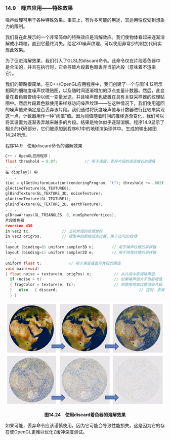 ### 14.9　噪声应用——特殊效果

噪声纹理可用于各种特殊效果。事实上，有许多可能的用途，其适用性仅受到想象力的限制。

我们将在此展示的一个非常简单的特殊效应是溶解效应。我们使物体看起来逐渐溶解成小颗粒，直到它最终消失。给定3D噪声纹理，可以使用非常少的附加代码实现此效果。

为了促进溶解效果，我们引入了GLSL的discard命令。此命令仅在片段着色器中是合法的，并且在执行时，它会导致片段着色器丢弃当前片段（意味着不渲染它）。

我们的策略很简单。在C++/OpenGL应用程序中，我们创建了一个与图14.12所示相同的细粒度噪声纹理贴图，以及随时间逐渐增加的浮点变量计数器。然后，此变量在着色器管线中以统一变量发送，并且噪声图也放置在具有关联采样器的纹理贴图中。然后片段着色器使用采样器访问噪声纹理——在这种情况下，我们使用返回的噪声值来确定是否丢弃该片段。我们通过将灰度噪声值与计数器进行比较来实现这一点，计数器用作一种“阈值”值。因为阈值随着时间的推移逐渐变化，我们可以将其设置为逐渐丢弃越来越多的片段。结果是物体似乎逐渐溶解。程序14.9显示了相关的代码部分，它们被添加到程序6.1中的地球渲染球体中。生成的输出如图14.24所示。

程序14.9　使用discard命令的溶解效果

```c
C++ / OpenGL应用程序：
float threshold = 0.0f;            // 用于保留、丢弃片段的逐渐增长的阈值
. . .
在 display() 中
. . .
tLoc = glGetUniformLocation(renderingProgram, "t"); threshold += .002f; glUniform1f(tLoc, threshold); . . .
glActiveTexture(GL_TEXTURE0);
glBindTexture(GL_TEXTURE_3D, noiseTexture);
glActiveTexture(GL_TEXTURE1);
glBindTexture(GL_TEXTURE_2D, earthTexture);
. . .
glDrawArrays(GL_TRIANGLES, 0, numSphereVertices);
片段着色器
#version 430
in vec2 tc;              // 当前片段的纹理坐标
in vec3 origPos;         // 模型中的原始顶点位置，用于访问3D纹理
. . .
layout (binding=0) uniform sampler3D n;        // 用于噪声纹理的采样器
layout (binding=1) uniform sampler2D e;        // 用于地球纹理的采样器
. . .
uniform float t;            // 用于保留或丢弃片段的阈值
void main(void)
{ float noise = texture(n, origPos).x;          // 从片段中取得噪声值
  if (noise > t)                                // 如果噪声值大于当前阈值
  { fragColor = texture(e, tc);                 // 则使用地球纹理渲染片段
  }   else   { discard;                                    // 否则，丢弃片段（不要渲染）
  } }

```

![313.png](../images/313.png)
<center class="my_markdown"><b class="my_markdown">图14.24　使用discard着色器的溶解效果</b></center>

如果可能，丢弃命令应该谨慎使用，因为它可能会导致性能损失。这是因为它的存在使OpenGL更难以优化Z缓冲深度测试。


